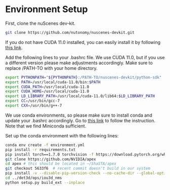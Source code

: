 # Environment Setup
First, clone the nuScenes dev-kit.
```bash
git clone https://github.com/nutonomy/nuscenes-devkit.git
```

If you do not have CUDA 11.0 installed, you can easily install it by following [this link](https://developer.nvidia.com/cuda-11.0-download-archive?target_os=Linux&target_arch=x86_64&target_distro=Ubuntu&target_version=1804&target_type=deblocal).

Add the following lines to your .bashrc file. We use CUDA 11.0, but if you use a different version please make adjustments accordingly. Make sure to replace /PATH-TO with your home directory.
```bash
export PYTHONPATH="${PYTHONPATH}:/PATH-TO/nuscenes-devkit/python-sdk"
export PATH=/usr/local/cuda-11.0/bin:$PATH
export CUDA_PATH=/usr/local/cuda-11.0
export CUDA_HOME=/usr/local/cuda-11.0
export LD_LIBRARY_PATH=/usr/local/cuda-11.0/lib64:$LD_LIBRARY_PATH
export CC=/usr/bin/gcc-7
export CXX=/usr/bin/g++-7
```

We use conda environments, so please make sure to install conda and update your .bashrc accordingly. Go to [this link](https://conda.io/projects/conda/en/latest/user-guide/install/linux.html) to follow the instruction. Note that we find Miniconda sufficient. 

Set up the conda environment with the following lines:
```bash
conda env create -f environment.yml
pip install -r requirements.txt
pip install torch==1.7.0 torchvision -f https://download.pytorch.org/whl/cu110/torch_stable.html
git clone https://github.com/NVIDIA/apex
cd apex # this should be located in ~/ShaSTA/apex
git checkout 5633f6  # recent commit doesn't build in our system
pip install -v --disable-pip-version-check --no-cache-dir --global-option="--cpp_ext" --global-option="--cuda_ext" ./
cd ../det3d/ops/iou3d_nms
python setup.py build_ext --inplace
```

